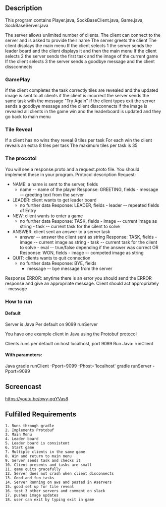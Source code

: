 ## Description
This program contains Player.java, SockBaseClient.java, Game.java, SockBaseServer.java

The server allows unlimited number of clients.
The client can connect to the server and is asked to provide their name
The server greets the client
The client displays the main menu
If the client selects 1 the server sends the leader board and the client displays it and then the main menu
If the client selects 2 the server sends the first task and the image of the current game
If the client selects 3 the server sends a goodbye message and the client dissconnects

### GamePlay
if the client completes the task correctly tiles are revealed and the updated image is sent to all clients
if the client is incorrect the server sends the same task with the message "Try Again"
if the client types exit the server sends a goodbye message and the client dissconnects
if the image is revealed all clients in the game win and the leaderboard is updated and they go back to main menu

### Tile Reveal
If a client has no wins they reveal 8 tiles per task
For each win the client reveals an extra 8 tiles per task
The maximum tiles per task is 35

### The procotol
You will see a response.proto and a request.proto file. You should implement these in your program. 
Protocol description
Request:
- NAME: a name is sent to the server, fields
	- name -- name of the player
	Response: GREETING, fields 
			- message -- greeting text from the server
- LEADER: client wants to get leader board
	- no further data
	Response: LEADER, fields 
			- leader -- repeated fields of Entry
- NEW: client wants to enter a game
	- no further data
	Response: TASK, fields
			- image -- current image as string
			- task -- current task for the cilent to solve
- ANSWER: client sent an answer to a server task
	- answer -- answer the client sent as string
	Response: TASK, fields 
			- image -- current image as string
			- task -- current task for the cilent to solve
			- eval -- true/false depending if the answer was correct
	OR
	Response: WON, fields
			- image -- competed image as string
- QUIT: clients wants to quit connection
	- no further data
	Response: BYE, fields 
		- message -- bye message from the server

Response ERROR: anytime there is an error you should send the ERROR response and give an appropriate message. Client should act appropriately
	- message

### How to run


#### Default 
Server is Java
Per default on 9099
runServer

You have one example client in Java using the Protobuf protocol

Clients runs per default on 
host localhost, port 9099
Run Java:
	runClient


#### With parameters:
Java
gradle runClient -Pport=9099 -Phost='localhost'
gradle runServer -Pport=9099

## Screencast

https://youtu.be/owy-qqYVas8

## Fulfilled Requirements
	1. Runs through gradle
	2. Implements Protobuf
	3. Main Menu
	4. Leader board
	5. Leader board is consistent
	6. Start game
	7. Multiple clients in the same game
	8. Win and return to main menu
	9. Server sends task and checks it
	10. Client presents and tasks are small
	11. game quits gracefully
	12. Server does not crash when client disconnects
	13. Good and fun tasks
	14. Server Running on aws and posted in #servers
	15. good set up for tile reveal
	16. test 3 other servers and comment on slack
	17. pushes image updates
	18. user can exit by typing exit in game
